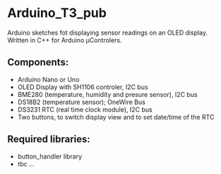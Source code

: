 # Arduino_T3_pub
Arduino sketches fot displaying sensor readings on an OLED display. Written in C++ for Arduino µControlers.

## Components:
- Arduino Nano or Uno
- OLED Display with SH1106 controler, I2C bus
- BME280 (temperature, humidity and presure sensor), I2C bus
- DS18B2 (temperature sensor); OneWire Bus
- DS3231 RTC (real time clock module), I2C bus
- Two buttons, to switch display view and to set date/time of the RTC

## Required libraries:
- button_handler library
- tbc ...
